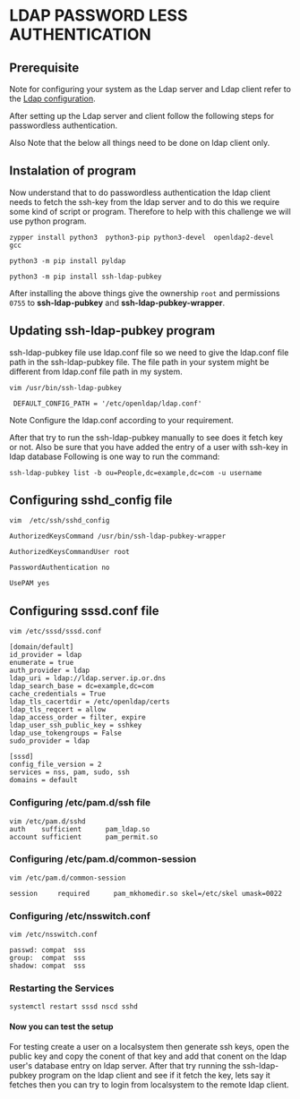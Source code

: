 # LDAP PASSWORD LESS AUTHENTICATION

## Prerequisite

Note for configuring your system as the Ldap server and Ldap client refer to the [Ldap configuration](https://github.com/debeabhijeet/LDAP).

After setting up the Ldap server and client follow the following steps for passwordless authentication.

Also Note that the below all things need to be done on ldap client only.

## Instalation of program

Now understand that to do passwordless authentication the ldap client needs to fetch the ssh-key from the ldap server and to do this we require some kind of script or program. Therefore to help with this challenge we will use python program.

```shell
zypper install python3  python3-pip python3-devel  openldap2-devel  gcc 

python3 -m pip install pyldap

python3 -m pip install ssh-ldap-pubkey
```

After installing the above things give the ownership ``root`` and permissions ``0755`` to **ssh-ldap-pubkey** and **ssh-ldap-pubkey-wrapper**.

## Updating ssh-ldap-pubkey program

ssh-ldap-pubkey file use ldap.conf file so we need to give the ldap.conf file path in the ssh-ldap-pubkey file. The file path in your system might be different from ldap.conf file path in my system.

```shell
vim /usr/bin/ssh-ldap-pubkey

 DEFAULT_CONFIG_PATH = '/etc/openldap/ldap.conf'
```

Note Configure the ldap.conf according to your requirement.

After that try to run the ssh-ldap-pubkey manually to see does it fetch key or not. Also be sure that you have added the entry of a user with ssh-key in ldap database
Following is one way to run the command:

```shell
ssh-ldap-pubkey list -b ou=People,dc=example,dc=com -u username
```

## Configuring sshd_config file

```shell
vim  /etc/ssh/sshd_config 

AuthorizedKeysCommand /usr/bin/ssh-ldap-pubkey-wrapper

AuthorizedKeysCommandUser root

PasswordAuthentication no

UsePAM yes
```

## Configuring sssd.conf file

```shell
vim /etc/sssd/sssd.conf

[domain/default]
id_provider = ldap
enumerate = true
auth_provider = ldap
ldap_uri = ldap://ldap.server.ip.or.dns
ldap_search_base = dc=example,dc=com
cache_credentials = True
ldap_tls_cacertdir = /etc/openldap/certs
ldap_tls_reqcert = allow
ldap_access_order = filter, expire
ldap_user_ssh_public_key = sshkey
ldap_use_tokengroups = False
sudo_provider = ldap

[sssd]
config_file_version = 2
services = nss, pam, sudo, ssh
domains = default
```

### Configuring /etc/pam.d/ssh file

```shell
vim /etc/pam.d/sshd
auth    sufficient      pam_ldap.so
account sufficient      pam_permit.so
```

### Configuring /etc/pam.d/common-session

```shell
vim /etc/pam.d/common-session

session     required      pam_mkhomedir.so skel=/etc/skel umask=0022
```

### Configuring /etc/nsswitch.conf

```shell
vim /etc/nsswitch.conf

passwd: compat  sss
group:  compat  sss
shadow: compat  sss
```

### Restarting the Services

```shell
systemctl restart sssd nscd sshd
```

#### Now you can test the setup

For testing create a user on a localsystem then generate ssh keys, open the public key and copy the conent of that key and add that conent on the ldap user's database entry on ldap server. After that try running the ssh-ldap-pubkey program on the ldap client and see if it fetch the key, lets say it fetches then you can try to login from localsystem to the remote ldap client.
